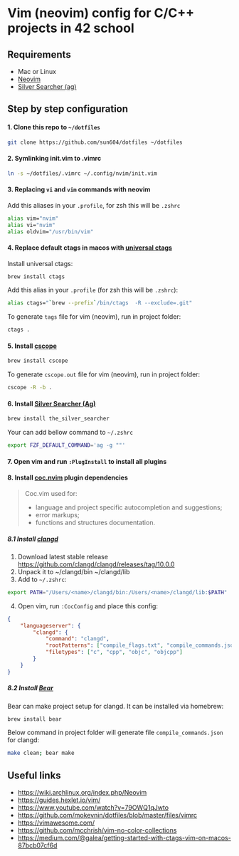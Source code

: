 # Vim (neovim) config for C/C++ projects in 42 school
## Requirements
* Mac or Linux
* [Neovim](https://neovim.io/)
* [Silver Searcher (ag)](https://github.com/ggreer/the_silver_searcher)
## Step by step configuration
#### 1. Clone this repo to `~/dotfiles`
```bash
git clone https://github.com/sun604/dotfiles ~/dotfiles
```
#### 2. Symlinking init.vim to .vimrc
```bash
ln -s ~/dotfiles/.vimrc ~/.config/nvim/init.vim
```
#### 3. Replacing `vi` and `vim` commands with neovim
Add this aliases in your `.profile`, for zsh this will be `.zshrc`
```bash
alias vim="nvim"
alias vi="nvim"
alias oldvim="/usr/bin/vim"
```
#### 4. Replace default ctags in macos with [universal ctags](https://github.com/universal-ctags/ctags)
Install universal ctags:
```bash
brew install ctags
```
Add this alias in your `.profile` (for zsh this will be `.zshrc`):
```bash
alias ctags="`brew --prefix`/bin/ctags  -R --exclude=.git"
```
To generate `tags` file for vim (neovim), run in project folder:
```bash
ctags .
```
#### 5. Install [cscope](http://cscope.sourceforge.net/)
```bash
brew install cscope
```
To generate `cscope.out` file for vim (neovim), run in project folder:
```bash
cscope -R -b .
```
#### 6. Install [Silver Searcher (Ag)](https://github.com/ggreer/the_silver_searcher)
```bash
brew install the_silver_searcher
```
Your can add bellow command to `~/.zshrc`
```bash
export FZF_DEFAULT_COMMAND='ag -g ""'
```
#### 7. Open vim and run `:PlugInstall` to install all plugins
#### 8. Install [coc.nvim](https://github.com/neoclide/coc.nvim) plugin dependencies
>	Coc.vim used for:
>	* language and project specific autocompletion and suggestions;
>	* error markups;
>	* functions and structures documentation.
##### 8.1 Install [clangd](https://github.com/clangd/clangd)
1. Download latest stable release https://github.com/clangd/clangd/releases/tag/10.0.0
2. Unpack it to ~/clangd/bin ~/clangd/lib
3. Add to `~/.zshrc`:
```bash
export PATH="/Users/<name>/clangd/bin:/Users/<name>/clangd/lib:$PATH"
```
4. Open vim, run `:CocConfig` and place this config:
```json
{
    "languageserver": {
        "clangd": {
            "command": "clangd",
            "rootPatterns": ["compile_flags.txt", "compile_commands.json"],
            "filetypes": ["c", "cpp", "objc", "objcpp"]
        }
    }
}
```
##### 8.2 Install [Bear](https://github.com/rizsotto/Bear)
Bear can make project setup for clangd.
It can be installed via homebrew:
```bash
brew install bear
```
Below command in project folder will generate file `compile_commands.json` for clangd:
```bash
make clean; bear make
```

## Useful links
* https://wiki.archlinux.org/index.php/Neovim
* https://guides.hexlet.io/vim/
* https://www.youtube.com/watch?v=79OWQ1qJwto
* https://github.com/mokevnin/dotfiles/blob/master/files/vimrc
* https://vimawesome.com/
* https://github.com/mcchrish/vim-no-color-collections
* https://medium.com/@galea/getting-started-with-ctags-vim-on-macos-87bcb07cf6d
